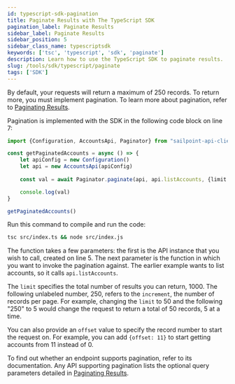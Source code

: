 ```yaml
---
id: typescript-sdk-pagination
title: Paginate Results with The TypeScript SDK
pagination_label: Paginate Results
sidebar_label: Paginate Results
sidebar_position: 5
sidebar_class_name: typescriptsdk
keywords: ['tsc', 'typescript', 'sdk', 'paginate']
description: Learn how to use the TypeScript SDK to paginate results.
slug: /tools/sdk/typescript/paginate
tags: ['SDK']
---
```


By default, your requests will return a maximum of 250 records. To return more, you must implement pagination. To learn more about pagination, refer to [Paginating Results](/docs/api/standard-collection-parameters/#paginating-results).

Pagination is implemented with the SDK in the following code block on line 7:

```typescript showLineNumbers
import {Configuration, AccountsApi, Paginator} from "sailpoint-api-client"

const getPaginatedAccounts = async () => {
    let apiConfig = new Configuration()
    let api = new AccountsApi(apiConfig)
    
    const val = await Paginator.paginate(api, api.listAccounts, {limit: 1000}, 250)

    console.log(val)
}

getPaginatedAccounts()
```

Run this command to compile and run the code:

```bash
tsc src/index.ts && node src/index.js
```

The function takes a few parameters: the first is the API instance that you wish to call, created on line 5. The next parameter is the function in which you want to invoke the pagination against. The earlier example wants to list accounts, so it calls `api.listAccounts`.

The `limit` specifies the total number of results you can return, 1000. The following unlabeled number, 250, refers to the `increment`, the number of records per page. For example, changing the `limit` to 50 and the following "250" to 5 would change the request to return a total of 50 records, 5 at a time.

You can also provide an `offset` value to specify the record number to start the request on. For example, you can add `{offset: 11}` to start getting accounts from 11 instead of 0.

To find out whether an endpoint supports pagination, refer to its documentation. Any API supporting pagination lists the optional query parameters detailed in [Paginating Results](/docs/api/standard-collection-parameters/#paginating-results).
